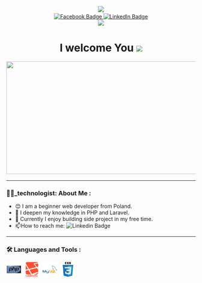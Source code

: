 <div id="header" align="center">
  <img src="https://media.giphy.com/media/3o7qE1YN7aBOFPRw8E/giphy.gif" width="200"/>
    <div id="badges">
      <a href="https://www.facebook.com/profile.php?id=100001197905912">
        <img src="https://img.shields.io/badge/Facebook-blue?logo=facebook&logoColor=white?&style=for-the-badge" alt="Facebook Badge"/>
      </a>
      <a href="tutaj adres mojego LinkedIn">
        <img src="https://img.shields.io/badge/LinkedIn-informational?logo=linkedin&logoColor=white&style=for-the-badge" alt="LinkedIn Badge"/>
      </a>
    </div>
    <div>
      <img src="https://komarev.com/ghpvc/?username=PawelM88">
    </div>
    <h1>
      I welcome You
      <img src="https://media.giphy.com/media/hvRJCLFzcasrR4ia7z/giphy.gif" width="30px"/>
    </h1>
</div>

<div align="center">
  <img src="https://media.giphy.com/media/yAGIvCiwPJn5C/giphy.gif" width="600" height="300"/>
</div>

---

### 👨‍💻_technologist: About Me :
- :blush: I am a beginner web developer from Poland. 
- :brain: I deepen my knowledge in PHP and Laravel. 
- :muscle: Currently I enjoy building side project in my free time.
- :mailbox:How to reach me: ![Linkedin Badge](https://img.shields.io/badge/-kakbar-blue?style=flat&logo=Linkedin&logoColor=white)

---

### :hammer_and_wrench: Languages and Tools :
<div>
  <img src="https://github.com/devicons/devicon/blob/master/icons/php/php-original.svg" title="PHP"  alt="PHP" width="40" height="40"/>&nbsp;
  <img src="https://github.com/devicons/devicon/blob/master/icons/laravel/laravel-plain-wordmark.svg" title="Laravel" alt="Laravel" width="40" height="40"/>&nbsp;
  <img src="https://github.com/devicons/devicon/blob/master/icons/mysql/mysql-original-wordmark.svg" title="MySQL"  alt="MySQL" width="40" height="40"/>&nbsp;
  <img src="https://github.com/devicons/devicon/blob/master/icons/css3/css3-original-wordmark.svg" title="CSS" alt="CSS" width="40" height="40"/>&nbsp;
  
